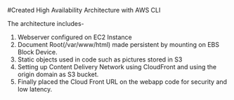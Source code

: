 #Created High Availability Architecture with AWS CLI 

The architecture includes-
1. Webserver configured on EC2 Instance
2. Document Root(/var/www/html) made persistent by mounting on EBS Block Device.
3. Static objects used in code such as pictures stored in S3
4. Setting up Content Delivery Network using CloudFront and using the origin domain as S3 bucket.
5. Finally placed the Cloud Front URL on the webapp code for security and low latency.



